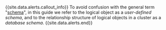 {{site.data.alerts.callout_info}}
To avoid confusion with the general term "[schema](https://wiktionary.org/wiki/schema)", in this guide we refer to the logical object as a *user-defined schema*, and to the relationship structure of logical objects in a cluster as a *database schema*.
{{site.data.alerts.end}}

